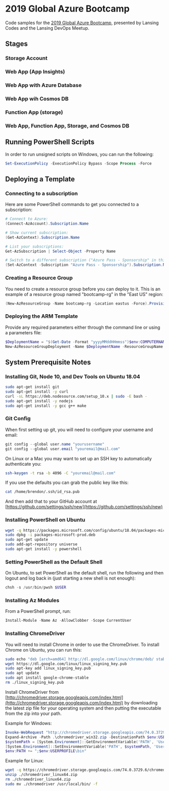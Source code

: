 # 2019 Global Azure Bootcamp

Code samples for the [2019 Global Azure Bootcamp](https://www.digestibledevops.com/devops/2019/03/27/global-azure-bootcamp.html), presented by Lansing Codes and the Lansing DevOps Meetup.

## Stages

### Storage Account

### Web App (App Insights)

### Web App with Azure Database

### Web App wih Cosmos DB

### Function App (storage)

### Web App, Function App, Storage, and Cosmos DB

## Running PowerShell Scripts

In order to run unsigned scripts on Windows, you can run the following:

```powershell
Set-ExecutionPolicy -ExecutionPolicy Bypass -Scope Process -Force
```

## Deploying a Template

### Connecting to a subscription

Here are some PowerShell commands to get you connected to a subscription:

```powershell
# Connect to Azure:
(Connect-AzAccount).Subscription.Name

# Show current subscription:
(Get-AzContext).Subscription.Name

# List your subscriptions:
Get-AzSubscription | Select-Object -Property Name

# Switch to a different subscription ("Azure Pass - Sponsorship" in this case):
(Set-AzContext -Subscription "Azure Pass - Sponsorship").Subscription.Name
```

### Creating a Resource Group

You need to create a resource group before you can deploy to it. This is an example of a resource group named "bootcamp-rg" in the "East US" region:

```powershell
(New-AzResourceGroup -Name bootcamp-rg -Location eastus -Force).ProvisioningState
```

### Deploying the ARM Template

Provide any required parameters either through the command line or using a parameters file:

```powershell
$DeploymentName = "$(Get-Date -Format "yyyyMMddHHmmss")$env:COMPUTERNAME"
New-AzResourceGroupDeployment -Name $DeploymentName -ResourceGroupName bootcamp-rg -Mode Incremental -TemplateFile .\stage-01\autodeploy.json
```

## System Prerequisite Notes

### Installing Git, Node 10, and Dev Tools on Ubuntu 18.04

```bash
sudo apt-get install git
sudo apt-get install -y curl
curl -sL https://deb.nodesource.com/setup_10.x | sudo -E bash -
sudo apt-get install -y nodejs
sudo apt-get install -y gcc g++ make

```

### Git Config

When first setting up git, you will need to configure your username and email:

```powershell
git config --global user.name "yourusername"
git config --global user.email "youremail@mail.com"
```

On Linux or a Mac you may want to set up an SSH key to automatically authenticate you:

```bash
ssh-keygen -t rsa -b 4096 -C "youremail@mail.com"
```

If you use the defaults you can grab the public key like this:

```bash
cat /home/brendon/.ssh/id_rsa.pub
```

And then add that to your GitHub account at [https://github.com/settings/ssh/new](https://github.com/settings/ssh/new)

### Installing PowerShell on Ubuntu

```bash
wget -q https://packages.microsoft.com/config/ubuntu/18.04/packages-microsoft-prod.deb
sudo dpkg -i packages-microsoft-prod.deb
sudo apt-get update
sudo add-apt-repository universe
sudo apt-get install -y powershell
```

### Setting PowerShell as the Default Shell

On Ubuntu, to set PowerShell as the default shell, run the following and then logout and log back in (just starting a new shell is not enough):

```powershell
chsh -s /usr/bin/pwsh $USER
```

### Installing Az Modules

From a PowerShell prompt, run:

```powershell
Install-Module -Name Az -AllowClobber -Scope CurrentUser
```

### Installing ChromeDriver

You will need to install Chrome in order to use the ChromeDriver. To install Chrome on Ubuntu, you can run this:

```bash
sudo echo "deb [arch=amd64] http://dl.google.com/linux/chrome/deb/ stable main" | sudo tee /etc/apt/sources.list.d/google-chrome.list
wget https://dl.google.com/linux/linux_signing_key.pub
sudo apt-key add linux_signing_key.pub
sudo apt update
sudo apt install google-chrome-stable
rm ./linux_signing_key.pub
```

Install ChromeDriver from [http://chromedriver.storage.googleapis.com/index.html](http://chromedriver.storage.googleapis.com/index.html) by downloading the latest zip file for your operating system and then putting the executable from the zip into your path.

Example for Windows:

```powershell
Invoke-WebRequest "http://chromedriver.storage.googleapis.com/74.0.3729.6/chromedriver_win32.zip" -OutFile chromedriver_win32.zip
Expand-Archive -Path .\chromedriver_win32.zip -DestinationPath $env:USERPROFILE\bin
$systemPath = [System.Environment]::GetEnvironmentVariable('PATH', 'User') + ";$env:USERPROFILE\bin" -replace ';;',';'
[System.Environment]::SetEnvironmentVariable('PATH', $systemPath, 'User')
$env:PATH += ";$env:USERPROFILE\bin"
```

Example for Linux:

```bash
wget -q https://chromedriver.storage.googleapis.com/74.0.3729.6/chromedriver_linux64.zip
unzip ./chromedriver_linux64.zip
rm ./chromedriver_linux64.zip
sudo mv ./chromedriver /usr/local/bin/ -f
```